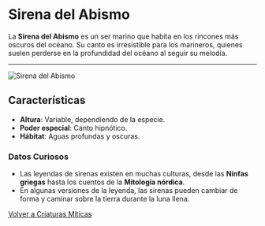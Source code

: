 # Sirena del Abismo

La **Sirena del Abismo** es un ser marino que habita en los rincones más oscuros del océano. Su canto es irresistible para los marineros, quienes suelen perderse en la profundidad del océano al seguir su melodía.

---

![Sirena del Abismo](https://static.wikia.nocookie.net/fairy-tail-fanfiction/images/9/93/Sirena.jpg/revision/latest/scale-to-width-down/1000?cb=20160622090001&path-prefix=es)

## Características
- **Altura**: Variable, dependiendo de la especie.
- **Poder especial**: Canto hipnótico.
- **Hábitat**: Aguas profundas y oscuras.

### Datos Curiosos
- Las leyendas de sirenas existen en muchas culturas, desde las **Ninfas griegas** hasta los cuentos de la **Mitología nórdica**.
- En algunas versiones de la leyenda, las sirenas pueden cambiar de forma y caminar sobre la tierra durante la luna llena.

[Volver a Criaturas Míticas](Testing.md)
